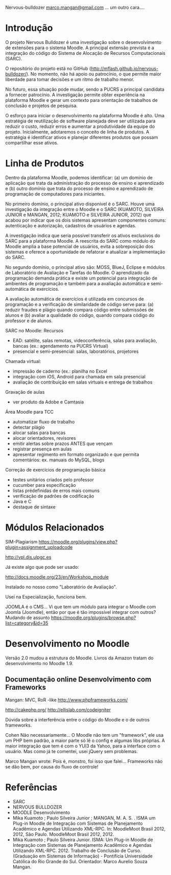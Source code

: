 Nervous-bulldozer
marco.mangan@gmail.com
... um outro cara....

Introdução
==========
O projeto Nervous Bulldozer é uma investigação sobre o desenvolvimento de extensões para o sistema Moodle. A principal extensão prevista é a integração do código do Sistema de Alocação de Recursos Computacionais (SARC).

O repositório do projeto está no GitHub (http://mflash.github.io/nervous-bulldozer/). No momento, não há apoio ou patrocínio, o que permite maior liberdade para tomar decisões e um ritmo de trabalho menor. 

No futuro, essa situação pode mudar, sendo a PUCRS a principal candidata a fornecer patrocínio. A investigação permite obter experiência na plataforma Moodle e gerar um contexto para orientação de trabalhos de conclusão e projetos de pesquisa.

O esforço para iniciar o desenvolvimento na plataforma Moodle é alto. Uma estratégia de reutilização de software planejada deve ser utilizada para reduzir o custo, reduzir erros e aumentar a produtividade da equipe do projeto.
Inicialmente, adotaremos o conceito de linha de produtos. A estratégia é identificar ativos e planejar diferentes produtos que possam compartilhar esse ativos.

Linha de Produtos
=================

Dentro da plataforma Moodle, podemos identificar: (a) um domínio de aplicação que trata da administração do processo de ensino e aprendizado e (b) outro domínio que trata do processo de ensino e aprendizado de programação de computadores para iniciantes.

No primeiro domínio, o principal ativo disponível é o SARC. Houve uma investigação da integração entre o Moodle e o SARC (KUAMOTO, SILVEIRA JUNIOR e MANGAN, 2012; KUAMOTO e SILVEIRA JUNIOR, 2012) que acabou por indicar que os dois sistemas apresentam componentes comuns: autenticação e autorização, cadastros de usuários e agendas. 

A investigação indica que seria possível transferir os ativos exclusivos do SARC para a plataforma Moodle. A reescrita do SARC como módulo do Moodle amplia a base potencial de usuários, evita a sobreposição dos sistemas e oferece a oportunidade de refatorar e atualizar a implementação do SARC.

No segundo domínio, o principal ativo são: MOSS, BlueJ, Eclipse e módulos de Laboratório de Avaliação e Tarefas do Moodle. O aprendizado da programação demanda prática e existe um potencial para integração de ambientes de programação e também para a avaliação automática e semi-automática de exercícios.

A avaliação automática de exercícios é utilizada em concursos de programação e a verificação de similaridade de código serve para: (a) reduzir fraudes e plágio quando compara código entre submissões de alunos e (b) avaliar a qualidade do código, quando compara código do professor e de alunos.

SARC no Moodle:
Recursos
- EAD: satélite, salas remotas, videoconferência, salas para avaliação, bancas (ex.: agendamento na PUCRS Virtual)
- presencial e semi-presencial: salas, laboratórios, projetores

Chamada virtual:
- impressão de caderno (ex.: planilha no Excel
- integração com iOS, Android para chamada em sala presencial
- avaliação de contribuição em salas virtuais e entrega de trabalhos

Gravação de aulas
- ver produto da Adobe e Camtasia

Área Moodle para TCC
- automatizar fluxo de trabalho
- detectar plágio
- alocar salas para bancas
- alocar orientadores, revisores
- emitir alertas sobre prazos ANTES que vençam
- registrar presença em aulas
- apresentar regimento em formato organizado e que permita comentários: ex. manuais do MySQL, blogs

Correção de exercícios de programação básica
- testes unitários criados pelo professor
- cucumber para especificação
- listas prédefinidas de erros mais comuns
- verificação de padrões de codificação
- Java e C
- destaque de sintaxe

Módulos Relacionados
====================

SIM-Plagiarism
https://moodle.org/plugins/view.php?plugin=assignment_uploadcode

http://vpl.dis.ulpgc.es

Já existe algo que pode ser usado:

http://docs.moodle.org/23/en/Workshop_module

Instalado no nosso como "Laboratório de Avaliação".

Usei na Especialização, funciona bem.


JOOMLA é o CMS...
Vi que tem um módulo para integrar o Moodle com Joomla (Joomdle), então por que é tão impossível
integrar com outros?
Mudando de assunto
https://moodle.org/plugins/browse.php?list=category&id=35

Desenvolvimento no Moodle
=========================

Versão 2.0 mudou a estrutura do Moodle.
Livros da Amazon tratam do desenvolvimento no Moodle 1.9.

Documentação online
Desenvolvimento com Frameworks
------------------------------

Mangan: MVC, RoR -like
http://www.phpframeworks.com/

http://cakephp.org/
http://ellislab.com/codeigniter

Dúvida sobre a interferência entre o código do Moodle e o de outros frameworks.

Cohen
Não necessariamente... O Moodle não tem um "framework", ele usa um PHP bem padrão, a maior
parte só lê o config e algumas libs próprias. A maior integração que tem é com o YUI3 da Yahoo,
para a interface com o usuário. Mas como já te comentei, usei jQuery sem problemas.


Marco Mangan wrote:
Pois é, monstro, foi isso que falei...
Frameworks não se dão bem, por causa do fluxo de controle!

Referências
===========
- SARC
- NERVOUS BULLDOZER
- MOODLE Desenvolvimento
- Mika Kuamoto ; Paulo Silveira Junior ; MANGAN, M. A. S. . ISMA um Plug-in Moodle de Integração com Sistemas de Planejamento Acadêmico e Agendas Utilizando XML-RPC. In: MoodleMoot Brasil 2012, 2012, São Paulo. MoodleMoot Brasil 2012, 2012.
- Mika Kuamoto ; Paulo Silveira Junior. ISMA: Um Plug-in Moodle de Integração com Sistemas de Planejamento Acadêmico e Agendas Utilizando XML-RPC. 2012. Trabalho de Conclusão de Curso. (Graduação em Sistemas de Informação) - Pontifícia Universidade Católica do Rio Grande do Sul. Orientador: Marco Aurelio Souza Mangan.
